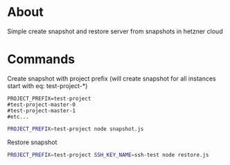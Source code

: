 # About
Simple create snapshot and restore server from snapshots in hetzner cloud

# Commands
Create snapshot with project prefix (will create snapshot for all instances start with eq: test-project-*)
```
PROJECT_PREFIX=test-project
#test-project-master-0
#test-project-master-1 
#etc...
```

```sh
PROJECT_PREFIX=test-project node snapshot.js
```

Restore snapshot
```sh
PROJECT_PREFIX=test-project SSH_KEY_NAME=ssh-test node restore.js
```